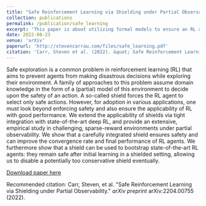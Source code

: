 ```yaml
---
title: "Safe Reinforcement Learning via Shielding under Partial Observability"
collection: publications
permalink: /publication/safe_learning
excerpt: 'This paper is about utilizing formal models to ensure an RL agent will satisfy a temporal logic specification during and after learning'
date: 2022-08-23
venue: 'arXiv'
paperurl: 'http://stevencarrau.com/files/safe_learning.pdf'
citation: 'Carr, Steven et al. (2022). &quot; Safe Reinforcement Learning via Shielding under Partial Observability.&quot; <i>arXiv </i>. arXiv:2204.00755.'
---
```

Safe exploration is a common problem in reinforcement learning (RL) that aims to prevent agents from making disastrous decisions while exploring their environment. A family of approaches to this problem assume domain knowledge in the form of a (partial) model of this environment to decide upon the safety of an action. A so-called shield forces the RL agent to select only safe actions. However, for adoption in various applications, one must look beyond enforcing safety and also ensure the applicability of RL with good performance. We extend the applicability of shields via tight integration with state-of-the-art deep RL, and provide an extensive, empirical study in challenging, sparse-reward environments under partial observability. We show that a carefully integrated shield ensures safety and can improve the convergence rate and final performance of RL agents. We furthermore show that a shield can be used to bootstrap state-of-the-art RL agents: they remain safe after initial learning in a shielded setting, allowing us to disable a potentially too conservative shield eventually.

[Download paper here](http://stevencarrau.com/files/safe_learning.pdf)

Recommended citation: Carr, Steven, et al. "Safe Reinforcement Learning via Shielding under Partial Observability." <i>arXiv preprint </i> arXiv:2204.00755 (2022).